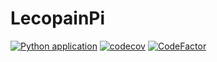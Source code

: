 # LecopainPi


[![Python application](https://github.com/pigalon/lecopainPi/actions)](https://github.com/pigalon/lecopainPi/workflows/Python%20application/badge.svg) 
[![codecov](https://codecov.io/gh/pigalon/lecopainPi/branch/master/graph/badge.svg)](https://codecov.io/gh/pigalon/lecopainPi) 
[![CodeFactor](https://www.codefactor.io/repository/github/pigalon/lecopainpi/badge)](https://www.codefactor.io/repository/github/pigalon/lecopainpi)
   


   



  

